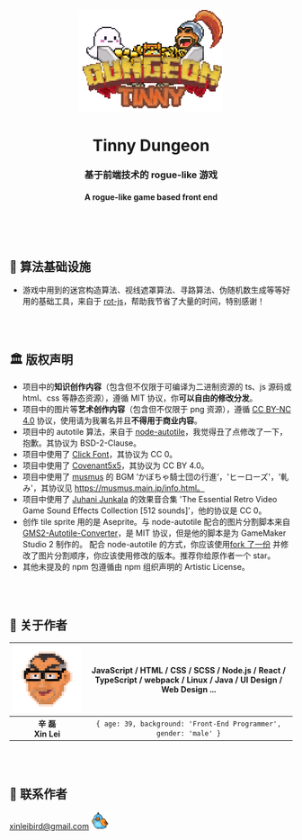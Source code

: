 <p align="center">
  <a href="https://github.com/xinleibird/tinny-dungeon">
    <img width="256" src="https://raw.githubusercontent.com/xinleibird/tinny-dungeon/master/title.gif">
  </a>
</p>

<div align="center">
  <h1>Tinny Dungeon</h1>
  <h3>基于前端技术的 rogue-like 游戏</h3>
  <h4>A rogue-like game based front end</h3>
</div>

<br>
<br>
<br>

## 👑 算法基础设施

- 游戏中用到的迷宫构造算法、视线遮罩算法、寻路算法、伪随机数生成等等好用的基础工具，来自于 [rot-js][rotjs]，帮助我节省了大量的时间，特别感谢！

<br>
<br>

## 🏛 版权声明

- 项目中的**知识创作内容**（包含但不仅限于可编译为二进制资源的 ts、js 源码或 html、css 等静态资源），遵循 MIT 协议，你**可以自由的修改分发**。
- 项目中的图片等**艺术创作内容**（包含但不仅限于 png 资源），遵循 [CC BY-NC 4.0][cc] 协议，使用请为我署名并且**不得用于商业内容**。
- 项目中的 autotile 算法，来自于 [node-autotile][autotile]，我觉得丑了点修改了一下，抱歉。其协议为 BSD-2-Clause。
- 项目中使用了 [Click Font][click]，其协议为 CC 0。
- 项目中使用了 [Covenant5x5][covenant]，其协议为 CC BY 4.0。
- 项目中使用了 [musmus][musmus] 的 BGM ’かぼちゃ騎士団の行進‘，'ヒーローズ'，'軋み'，其协议见 https://musmus.main.jp/info.html。
- 项目中使用了 [Juhani Junkala][junkala] 的效果音合集 'The Essential Retro Video Game Sound Effects Collection [512 sounds]'，他的协议是 CC 0。
- 创作 tile sprite 用的是 Aseprite。与 node-autotile 配合的图片分割脚本来自[GMS2-Autotile-Converter][gms2-autotile-converter]，是 MIT 协议，但是他的脚本是为 GameMaker Studio 2 制作的。 配合 node-autotile 的方式，你应该使用[fork 了一份][fork] 并修改了图片分割顺序，你应该使用修改的版本。推荐你给原作者一个 star。
- 其他未提及的 npm 包遵循由 npm 组织声明的 Artistic License。

<br>
<br>

## 🎨 关于作者

| <div style="display: inline-block; width: 120px" >![avater][1]</div> | JavaScript / HTML / CSS / SCSS / Node.js / React / TypeScript / webpack / Linux / Java / UI Design / Web Design ... |
| :------------------------------------------------------------------: | :-----------------------------------------------------------------------------------------------------------------: |
|                        **辛 磊<br />Xin Lei**                        |                          `{ age: 39, background: 'Front-End Programmer', gender: 'male' }`                          |

<br>
<br>

## 📧 联系作者

xinleibird@gmail.com <img src="https://raw.githubusercontent.com/xinleibird/bird-ui/master/public/logo48.png" width="32px" />

[rotjs]: https://ondras.github.io/rot.js/hp/
[click]: https://opengameart.org/content/click-pixel-font
[covenant]: https://heraldod.itch.io/bitmap-fonts
[autotile]: https://github.com/tlhunter/node-autotile
[gms2-autotile-converter]: https://github.com/null-sharp/GMS2-Autotile-Converter
[fork]: https://github.com/xinleibird/GMS2-Autotile-Converter
[musmus]: http://musmus.main.jp
[junkala]: https://www.youtube.com/watch?v=dbACpSy9FWY
[cc]: https://creativecommons.org/licenses/by-nc/4.0/
[1]: https://raw.githubusercontent.com/xinleibird/bird-ui/master/public/avatar.png
